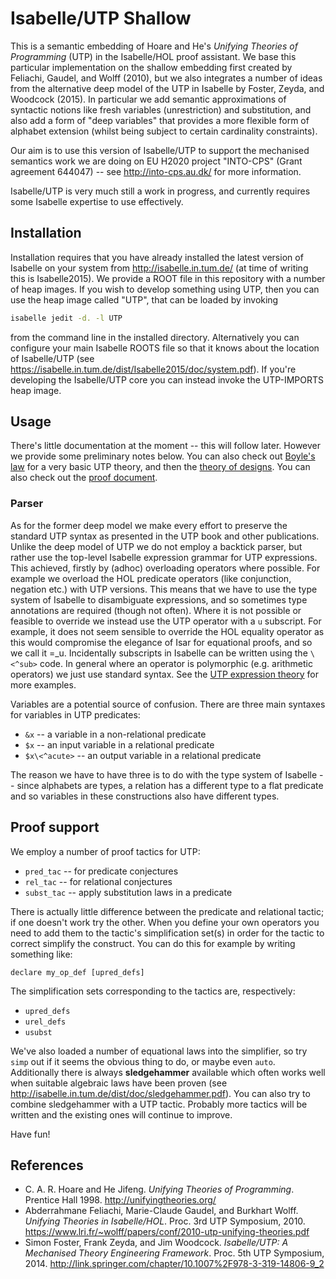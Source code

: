 Isabelle/UTP Shallow
====================

This is a semantic embedding of Hoare and He's _Unifying Theories of Programming_ (UTP) in
the Isabelle/HOL proof assistant. We base this particular implementation on the shallow embedding
first created by Feliachi, Gaudel, and Wolff (2010), but we also integrates a number of ideas
from the alternative deep model of the UTP in Isabelle by Foster, Zeyda, and Woodcock (2015).
In particular we add semantic approximations of syntactic notions like fresh variables 
(unrestriction) and substitution, and also add a form of "deep variables" that provides a more
flexible form of alphabet extension (whilst being subject to certain cardinality constraints).

Our aim is to use this version of Isabelle/UTP to support the mechanised semantics work we
are doing on EU H2020 project "INTO-CPS" (Grant agreement 644047) -- see <http://into-cps.au.dk/>
for more information.

Isabelle/UTP is very much still a work in progress, and currently requires some Isabelle expertise
to use effectively.

Installation
------------

Installation requires that you have already installed the latest version of Isabelle on your
system from <http://isabelle.in.tum.de/> (at time of writing this is Isabelle2015). We provide
a ROOT file in this repository with a number of heap images. If you wish to develop something
using UTP, then you can use the heap image called "UTP", that can be loaded by invoking

```bash
isabelle jedit -d. -l UTP
```

from the command line in the installed directory. Alternatively you can configure your main Isabelle
ROOTS file so that it knows about the location of Isabelle/UTP 
(see <https://isabelle.in.tum.de/dist/Isabelle2015/doc/system.pdf>). If you're developing the
Isabelle/UTP core you can instead invoke the UTP-IMPORTS heap image.

Usage
-----

There's little documentation at the moment -- this will follow later. However we provide some preliminary notes below.
You can also check out [Boyle's law](utp/utp_boyle.thy) for a very basic UTP theory, and then the 
[theory of designs](utp/utp_designs.thy). You can also check out the [proof document](utp/output/document.pdf). 

### Parser

As for the former deep model we make every effort to preserve the standard UTP syntax as presented in
the UTP book and other publications. Unlike the deep model of UTP we do not employ a backtick parser, 
but rather use the top-level Isabelle expression grammar for UTP expressions. This achieved, firstly 
by (adhoc) overloading operators where possible. For example we overload the HOL predicate operators 
(like conjunction, negation etc.) with UTP versions. This means that we have to use the type system 
of Isabelle to disambiguate expressions, and so sometimes type annotations are required (though not 
often). Where it is not possible or feasible to override we instead use the UTP operator with a 
``u`` subscript. For example, it does not seem sensible to override the HOL equality operator as this
would compromise the elegance of Isar for equational proofs, and so we call it =_u. Incidentally
subscripts in Isabelle can be written using the ```\<^sub>``` code. In general where an operator is 
polymorphic (e.g. arithmetic operators) we just use standard syntax. See
the [UTP expression theory](utp/utp_expr.thy) for more examples.

Variables are a potential source of confusion. There are three main syntaxes for variables in
UTP predicates:

* ``&x`` -- a variable in a non-relational predicate
* ``$x`` -- an input variable in a relational predicate
* ``$x\<^acute>`` -- an output variable in a relational predicate

The reason we have to have three is to do with the type system of Isabelle -- since alphabets
are types, a relation has a different type to a flat predicate and so variables in these constructions
also have different types.

## Proof support

We employ a number of proof tactics for UTP:

* ``pred_tac`` -- for predicate conjectures
* ``rel_tac`` -- for relational conjectures
* ``subst_tac`` -- apply substitution laws in a predicate

There is actually little difference between the predicate and relational tactic; if one doesn't
work try the other. When you define your own operators you need to add them to the tactic's
simplification set(s) in order for the tactic to correct simplify the construct. You can do this
for example by writing something like:

```isabelle
declare my_op_def [upred_defs]
```

The simplification sets corresponding to the tactics are, respectively:

* ``upred_defs``
* ``urel_defs``
* ``usubst``

We've also loaded a number of equational laws into the simplifier, so try ``simp`` out if it seems
the obvious thing to do, or maybe even ``auto``. Additionally there is always **sledgehammer** available which often works
well when suitable algebraic laws have been proven (see <http://isabelle.in.tum.de/dist/doc/sledgehammer.pdf>). 
You can also try to combine sledgehammer with a UTP tactic. Probably more tactics will be written
and the existing ones will continue to improve.

Have fun!

References
----------

* C. A. R. Hoare and He Jifeng. _Unifying Theories of Programming_. Prentice Hall 1998. <http://unifyingtheories.org/>
* Abderrahmane Feliachi, Marie-Claude Gaudel, and Burkhart Wolff. _Unifying Theories in Isabelle/HOL_. Proc. 3rd UTP Symposium, 2010. <https://www.lri.fr/~wolff/papers/conf/2010-utp-unifying-theories.pdf>
* Simon Foster, Frank Zeyda, and Jim Woodcock. _Isabelle/UTP: A Mechanised Theory Engineering Framework_. Proc. 5th UTP Symposium, 2014. <http://link.springer.com/chapter/10.1007%2F978-3-319-14806-9_2>